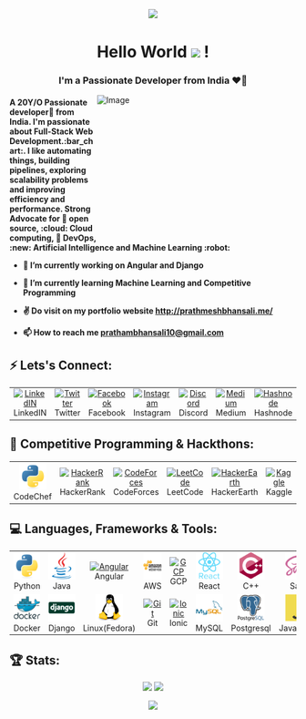<p align = "center">
    <img src="https://github.com/pratham-10/pratham-10/blob/master/assets/Cover%20Banner.png">
</p> 
<h1 align="center"> Hello World <img src="https://raw.githubusercontent.com/pratham-10/pratham-10/master/assets/wave.gif" width="30px"> ! </h1>
  
<h3 align="center">I'm a Passionate Developer from India ❤🚀️</h3>

<img width="350" height="250" align="right" alt="Image" src="https://github.com/pratham-10/pratham-10/blob/master/assets/programmer.gif"/>
<h4> A 20Y/O Passionate developer🎯 from India. I'm passionate about Full-Stack Web Development.:bar_chart:. I like automating things, building pipelines, exploring scalability problems and improving efficiency and performance. Strong Advocate for 📜 open source, :cloud: Cloud computing, 🚀 DevOps, :new: Artificial Intelligence and Machine Learning :robot:
    
   - 🔭 I’m currently working on **Angular and Django**
   
   - 🌱 I’m currently learning **Machine Learning and Competitive Programming**
 
   - ✌  Do visit on my portfolio website **<a href="http://prathmeshbhansali.me/" target="blank">http://prathmeshbhansali.me/</a>**
   
   - 📫 How to reach me **prathambhansali10@gmail.com**</h4>
   
<h2 align="left">⚡ Lets's Connect:</h2>

<table>
    <tr>
        <td align="center" width="96">
            <a target="blank" href="https://linkedin.com/in/prathmeshbhansali">
                <img src="https://www.vectorlogo.zone/logos/linkedin/linkedin-tile.svg"
                    width="48" height="48" alt="LinkedIN" />
            </a>
            <br>LinkedIN
        </td>
        <td align="center" width="96">
            <a target="blank" href="https://twitter.com/_pratham__">
                <img src="https://www.vectorlogo.zone/logos/twitter/twitter-tile.svg" width="48"
                    height="48" alt="Twitter" />
            </a>
            <br>Twitter
        </td>
        <td align="center" width="96">
            <a target="blank" href="https://www.facebook.com/prathambhansali10">
                <img src="https://www.vectorlogo.zone/logos/facebook/facebook-tile.svg" width="48"
                    height="48" alt="Facebook" />
            </a>
            <br>Facebook
        </td>
        <td align="center" width="96">
            <a target="blank" href="https://instagram.com/_.pratham.__">
                <img src="https://www.vectorlogo.zone/logos/instagram/instagram-tile.svg" width="48"
                    height="48" alt="Instagram" />
            </a>
            <br>Instagram
        </td>
        <td align="center" width="96">
            <a target="blank" href="https://www.facebook.com/prathambhansali10">
                <img src="https://img.icons8.com/fluency/144/000000/discord-new-logo.png" width="48" height="48"
                    alt="Discord" />
            </a>
            <br>Discord
        </td>
        <td align="center" width="96">
            <a target="blank" href="https://prathambhansali10.medium.com/">
                <img src="https://www.vectorlogo.zone/logos/medium/medium-tile.svg"width="48"
                    height="48" alt="Medium" />
            </a>
            <br>Medium
        </td>
        <td align="center" width="96">
            <a target="blank" href="https://prathmeshbhansali.hashnode.dev">
                <img src="https://www.vectorlogo.zone/logos/hashnode/hashnode-icon.svg" width="48" height="48"
                    alt="Hashnode" />
            </a>
            <br>Hashnode
        </td>
    </tr>
</table>
<h2 align="left">🥊 Competitive Programming & Hackthons:</h2>
<table>
    <tr>
        <td align="center" width="96">
            <a target="blank" href="https://www.codechef.com/users/prathamb_10">
                <img src="https://raw.githubusercontent.com/devicons/devicon/master/icons/python/python-original.svg"
                    width="48" height="48" alt="CodeChef" />
            </a>
            <br>CodeChef
        </td>
        <td align="center" width="96">
            <a target="blank" href="https://www.hackerrank.com/prathambhansali">
                <img src="https://github.com/pratham-10/pratham-10/blob/master/assets/hackerrank.png" width="48"
                    height="48" alt="HackerRank" />
            </a>
            <br>HackerRank
        </td>
        <td align="center" width="96">
            <a target="blank" href="https://codeforces.com/profile/pratham_10">
                <img src="https://github.com/pratham-10/pratham-10/blob/master/assets/codeforces.png" width="48"
                    height="48" alt="CodeForces" />
            </a>
            <br>CodeForces
        </td>
        <td align="center" width="96">
            <a target="blank" href="https://www.leetcode.com/prathamb_10">
                <img src="https://github.com/pratham-10/pratham-10/blob/master/assets/leetcode.png" width="48"
                    height="48" alt="LeetCode" />
            </a>
            <br>LeetCode
        </td>
        <td align="center" width="96">
            <a target="blank" href="https://www.hackerearth.com/@pratham_10">
                <img src="https://github.com/pratham-10/pratham-10/blob/master/assets/hackerearth.png" width="48"
                    height="48" alt="HackerEarth" />
            </a>
            <br>HackerEarth
        </td>
        <td align="center" width="96">
            <a target="blank" href="https://kaggle.com/pratham10">
                <img src="https://github.com/pratham-10/pratham-10/blob/master/assets/kaggle.png" width="48" height="48"
                    alt="Kaggle" />
            </a>
            <br>Kaggle
        </td>
        <td align="center" width="96">
            <a target="blank" href="https://jovian.ai/pratham-10">
                <img src="https://github.com/pratham-10/pratham-10/blob/master/assets/jovian.png" width="48" height="48"
                    alt="Jovian" />
            </a>
            <br>Jovian
        </td>
    </tr>
</table>
<h2 align="left">💻 Languages, Frameworks & Tools:</h2>
   <table>
    <tr>
        <td align="center" width="96">
            <a href="#macropower-tech">
                <img src="https://raw.githubusercontent.com/devicons/devicon/master/icons/python/python-original.svg"
                    width="48" height="48" alt="Python" />
            </a>
            <br>Python
        </td>
        <td align="center" width="96">
            <a href="#macropower-tech">
                <img src="https://raw.githubusercontent.com/devicons/devicon/master/icons/java/java-original.svg"
                    width="48" height="48" alt="Java" />
            </a>
            <br>Java
        </td>
        <td align="center" width="96">
            <a href="#macropower-tech">
                <img src="https://www.vectorlogo.zone/logos/angular/angular-icon.svg" width="48" height="48"
                    alt="Angular" />
            </a>
            <br>Angular
        </td>
        <td align="center" width="96">
            <a href="#macropower-tech">
                <img src="https://raw.githubusercontent.com/devicons/devicon/master/icons/amazonwebservices/amazonwebservices-original-wordmark.svg"
                    width="48" height="48" alt="AWS" />
            </a>
            <br>AWS
        </td>
        <td align="center" width="96">
            <a href="#macropower-tech">
                <img src="https://www.vectorlogo.zone/logos/google_cloud/google_cloud-icon.svg" width="48" height="48"
                    alt="GCP" />
            </a>
            <br>GCP
        </td>
        <td align="center" width="96">
            <a href="#macropower-tech">
                <img src="https://raw.githubusercontent.com/devicons/devicon/master/icons/react/react-original-wordmark.svg"
                    width="48" height="48" alt="React" />
            </a>
            <br>React
        </td>
        <td align="center" width="96">
            <a href="#macropower-tech">
                <img src="https://raw.githubusercontent.com/devicons/devicon/master/icons/cplusplus/cplusplus-original.svg"
                    width="48" height="48" alt="C++" />
            </a>
            <br>C++
        </td>
        <td align="center" width="96">
            <a href="#macropower-tech">
                <img src="https://raw.githubusercontent.com/devicons/devicon/master/icons/sass/sass-original.svg"
                    width="48" height="48" alt="Sass" />
            </a>
            <br>Sass
        </td>
        <td align="center" width="96">
            <a href="#macropower-tech">
                <img src="https://raw.githubusercontent.com/devicons/devicon/master/icons/mongodb/mongodb-original-wordmark.svg"
                    width="48" height="48" alt="MongodDB" />
            </a>
            <br>MongodDB
        </td>
        <td align="center" width="96">
            <a href="#macropower-tech">
                <img src="https://raw.githubusercontent.com/devicons/devicon/master/icons/nodejs/nodejs-original-wordmark.svg"
                    width="48" height="48" alt="NodeJs" />
            </a>
            <br>NodeJs
        </td>
    </tr>
    <tr>
        <td align="center" width="96">
            <a href="#macropower-tech">
                <img src="https://raw.githubusercontent.com/devicons/devicon/master/icons/docker/docker-original-wordmark.svg"
                    width="48" height="48" alt="Docker" />
            </a>
            <br>Docker
        </td>
        <td align="center" width="96">
            <a href="#macropower-tech">
                <img src="https://raw.githubusercontent.com/devicons/devicon/master/icons/django/django-original.svg"
                    width="48" height="48" alt="Django" />
            </a>
            <br>Django
        </td>
        <td align="center" width="96">
            <a href="#macropower-tech">
                <img src="https://raw.githubusercontent.com/devicons/devicon/master/icons/linux/linux-original.svg"
                    width="48" height="48" alt="Linux(Fedora)" />
            </a>
            <br>Linux(Fedora)
        </td>
        <td align="center" width="96">
            <a href="#macropower-tech">
                <img src="https://www.vectorlogo.zone/logos/git-scm/git-scm-icon.svg" width="48" height="48"
                    alt="Git" />
            </a>
            <br>Git
        </td>
        <td align="center" width="96">
            <a href="#macropower-tech">
                <img src="https://upload.wikimedia.org/wikipedia/commons/d/d1/Ionic_Logo.svg" width="48" height="48"
                    alt="Ionic" />
            </a>
            <br>Ionic
        </td>
        <td align="center" width="96">
            <a href="#macropower-tech">
                <img src="https://raw.githubusercontent.com/devicons/devicon/master/icons/mysql/mysql-original-wordmark.svg"
                    width="48" height="48" alt="MySQL" />
            </a>
            <br>MySQL
        </td>
        <td align="center" width="96">
            <a href="#macropower-tech">
                <img src="https://raw.githubusercontent.com/devicons/devicon/master/icons/postgresql/postgresql-original-wordmark.svg"
                    width="48" height="48" alt="Postgresql" />
            </a>
            <br>Postgresql
        </td>
        <td align="center" width="96">
            <a href="#macropower-tech">
                <img src="https://raw.githubusercontent.com/devicons/devicon/master/icons/javascript/javascript-original.svg"
                    width="48" height="48" alt="JavaScript" />
            </a>
            <br>JavaScript
        </td>
        <td align="center" width="96">
            <a href="#macropower-tech">
                <img src="https://raw.githubusercontent.com/devicons/devicon/master/icons/typescript/typescript-original.svg"
                    width="48" height="48" alt="TypeScript" />
            </a>
            <br>TypeScript
        </td>
        <td align="center" width="96">
            <a href="#macropower-tech">
                <img src="https://www.vectorlogo.zone/logos/tensorflow/tensorflow-icon.svg" width="48" height="48"
                    alt="Tensorflow" />
            </a>
            <br>Tensorflow
        </td>
    </tr>
</table> 
<h2 align="left">🏆 Stats:</h2>
<p align = "center">
    <img width="48%" src ="https://github-readme-stats.vercel.app/api?username=pratham-10&show_icons=true&theme=radical&line_height=25">
    <img width="48%" src="https://github-readme-streak-stats.herokuapp.com/?user=pratham-10&show_icons=true&locale=en&layout=compact&theme=radical&line_height=0" />
</p>
<p align = "center">
    <img src="https://activity-graph.herokuapp.com/graph?username=pratham-10&theme=redical">
</p>  
